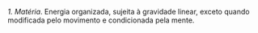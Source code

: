 ﻿*1. Matéria*. Energia organizada, sujeita à gravidade linear, exceto quando modificada pelo movimento e condicionada pela mente.